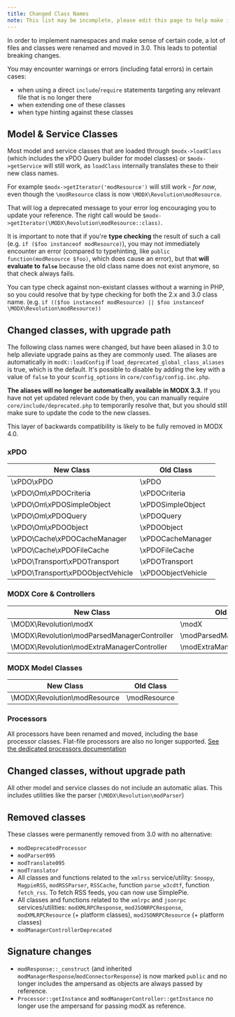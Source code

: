 ```yaml
---
title: Changed Class Names
note: This list may be incomplete, please edit this page to help make it complete.
---
```


In order to implement namespaces and make sense of certain code, a lot of files and classes were renamed and moved in 3.0. This leads to potential breaking changes.

You may encounter warnings or errors (including fatal errors) in certain cases:

-   when using a direct `include`/`require` statements targeting any relevant file that is no longer there
-   when extending one of these classes
-   when type hinting against these classes

## Model & Service Classes

Most model and service classes that are loaded through `$modx->loadClass` (which includes the xPDO Query builder for model classes) or `$modx->getService` will still work, as `loadClass` internally translates these to their new class names.

For example `$modx->getIterator('modResource')` will still work - _for now_, even though the `\modResource` class is now `\MODX\Revolution\modResource`.

That will log a deprecated message to your error log encouraging you to update your reference. The right call would be `$modx->getIterator(\MODX\Revolution\modResource::class)`.

It is important to note that if you're **type checking** the result of such a call (e.g. `if ($foo instanceof modResource)`), you may not immediately encounter an error (compared to typehinting, like `public function(modResource $foo)`, which does cause an error), but that **will evaluate to `false`** because the old class name does not exist anymore, so that check always fails.

You can type check against non-existant classes without a warning in PHP, so you could resolve that by type checking for both the 2.x and 3.0 class name. (e.g. `if (($foo instanceof modResource) || $foo instanceof \MODX\Revolution\modResource))`

## Changed classes, with upgrade path

The following class names were changed, but have been aliased in 3.0 to help alleviate upgrade pains as they are commonly used. The aliases are automatically in `modX::loadConfig` if `load_deprecated_global_class_aliases` is true, which is the default. It's possible to disable by adding the key with a value of `false` to your `$config_options` in `core/config/config.inc.php`.

**The aliases will no longer be automatically available in MODX 3.3.** If you have not yet updated relevant code by then, you can manually require `core/include/deprecated.php` to temporarily resolve that, but you should still make sure to update the code to the new classes.

This layer of backwards compatibility is likely to be fully removed in MODX 4.0.

### xPDO

| New Class                         | Old Class          |
| --------------------------------- | ------------------ |
| \xPDO\xPDO                        | \xPDO              |
| \xPDO\Om\xPDOCriteria             | \xPDOCriteria      |
| \xPDO\Om\xPDOSimpleObject         | \xPDOSimpleObject  |
| \xPDO\Om\xPDOQuery                | \xPDOQuery         |
| \xPDO\Om\xPDOObject               | \xPDOObject        |
| \xPDO\Cache\xPDOCacheManager      | \xPDOCacheManager  |
| \xPDO\Cache\xPDOFileCache         | \xPDOFileCache     |
| \xPDO\Transport\xPDOTransport     | \xPDOTransport     |
| \xPDO\Transport\xPDOObjectVehicle | \xPDOObjectVehicle |

### MODX Core & Controllers

| New Class                                   | Old Class                   |
| ------------------------------------------- | --------------------------- |
| \MODX\Revolution\modX                       | \modX                       |
| \MODX\Revolution\modParsedManagerController | \modParsedManagerController |
| \MODX\Revolution\modExtraManagerController  | \modExtraManagerController  |

### MODX Model Classes

| New Class                    | Old Class    |
| ---------------------------- | ------------ |
| \MODX\Revolution\modResource | \modResource |

### Processors

All processors have been renamed and moved, including the base processor classes. Flat-file processors are also no longer supported. [See the dedicated processors documentation](getting-started/upgrading-to-3.0/processors)

## Changed classes, without upgrade path

All other model and service classes do not include an automatic alias. This includes utilities like the parser (`\MODX\Revolution\modParser`)

## Removed classes

These classes were permanently removed from 3.0 with no alternative:

-   `modDeprecatedProcessor`
-   `modParser095`
-   `modTranslate095`
-   `modTranslator`
-   All classes and functions related to the `xmlrss` service/utility: `Snoopy`, `MagpieRSS`, `modRSSParser`, `RSSCache`, function `parse_w3cdtf`, function `fetch_rss`. To fetch RSS feeds, you can now use SimplePie.
-   All classes and functions related to the `xmlrpc` and `jsonrpc` services/utilities: `modXMLRPCResponse`, `modJSONRPCResponse`, `modXMLRPCResource` (+ platform classes), `modJSONRPCResource` (+ platform classes)
-   `modManagerControllerDeprecated`

## Signature changes

-   `modResponse::_construct` (and inherited `modManagerResponse`/`modConnectorResponse`) is now marked `public` and no longer includes the ampersand as objects are always passed by reference.
-   `Processor::getInstance` and `modManagerController::getInstance` no longer use the ampersand for passing modX as reference.
